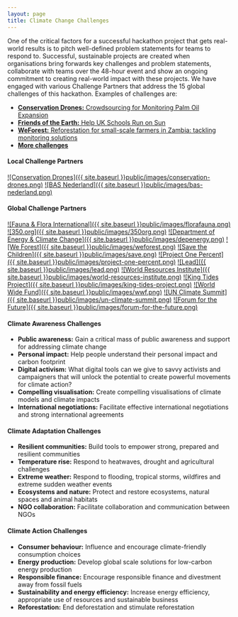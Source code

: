 ```yaml
---
layout: page
title: Climate Change Challenges
---
```

One of the critical factors for a successful hackathon project that gets real-world results is to pitch well-defined problem statements for teams to respond to. Successful, sustainable projects are created when organisations bring forwards key challenges and problem statements, collaborate with teams over the 48-hour event and show an ongoing commitment to creating real-world impact with these projects. We have engaged with various Challenge Partners that address the 15 global challenges of this hackathon. Examples of challenges are:

- [**Conservation Drones:** Crowdsourcing for Monitoring Palm Oil Expansion](https://geekli.st/hackathon/hack4good-06/idea/5406c792f715e79509aed63f)
- [**Friends of the Earth:** Help UK Schools Run on Sun](https://geekli.st/hackathon/hack4good-06/idea/53fc72d3a85e9ec10739d867)
- [**WeForest:** Reforestation for small-scale farmers in Zambia: tackling monitoring solutions](https://geekli.st/hackathon/hack4good-06/idea/53fb10d049710ef506a8440e)
-  [**More challenges**](https://geekli.st/hackathon/hack4good-06/?tab=ideas)

#### Local Challenge Partners
[![Conservation Drones]({{ site.baseurl }}public/images/conservation-drones.png)](http://conservationdrones.org/)
[![BAS Nederland]({{ site.baseurl }}public/images/bas-nederland.png)](http://basnederland.nl/)

#### Global Challenge Partners
[![Fauna & Flora International]({{ site.baseurl }}public/images/florafauna.png)](http://www.fauna-flora.org/)
[![350.org]({{ site.baseurl }}public/images/350org.png)](http://350.org/)
[![Department of Energy & Climate Change]({{ site.baseurl }}public/images/depenergy.png)](https://www.gov.uk/government/organisations/department-of-energy-climate-change)
[![We Forest]({{ site.baseurl }}public/images/weforest.png)](http://www.weforest.org/)
[![Save the Children]({{ site.baseurl }}public/images/save.png)](http://www.savethechildren.org.uk/)
[![Project One Percent]({{ site.baseurl }}public/images/project-one-percent.png)](http://projectonepercent.org/)
[![Lead]({{ site.baseurl }}public/images/lead.png)](http://www.lead.org/)
[![World Resources Institute]({{ site.baseurl }}public/images/world-resources-institute.png)](http://www.wri.org/)
[![King Tides Project]({{ site.baseurl }}public/images/king-tides-project.png)](http://kingtides.net/)
[![World Wide Fund]({{ site.baseurl }}public/images/wwf.png)](http://wwf.panda.org/about_our_earth/aboutcc/)
[![UN Climate Summit]({{ site.baseurl }}public/images/un-climate-summit.png)](http://www.un.org/climatechange/summit/)
[![Forum for the Future]({{ site.baseurl }}public/images/forum-for-the-future.png)](http://www.forumforthefuture.org/)


#### Climate Awareness Challenges
* **Public awareness:** Gain a critical mass of public awareness and support for addressing climate change
* **Personal impact:** Help people understand their personal impact and carbon footprint
* **Digital activism:** What digital tools can we give to savvy activists and campaigners that will unlock the potential to create powerful movements for climate action?
* **Compelling visualisation:** Create compelling visualisations of climate models and climate impacts
* **International negotiations:** Facilitate effective international negotiations and strong international agreements

#### Climate Adaptation Challenges
* **Resilient communities:** Build tools to empower strong, prepared and resilient communities
* **Temperature rise:** Respond to heatwaves, drought and agricultural challenges
* **Extreme weather:** Respond to flooding, tropical storms, wildfires and extreme sudden weather events
* **Ecosystems and nature:** Protect and restore ecosystems, natural spaces and animal habitats
* **NGO collaboration:** Facilitate collaboration and communication between NGOs

#### Climate Action Challenges
* **Consumer behaviour:** Influence and encourage climate-friendly consumption choices
* **Energy production:** Develop global scale solutions for low-carbon energy production
* **Responsible finance:** Encourage responsible finance and divestment away from fossil fuels
* **Sustainability and energy efficiency:** Increase energy efficiency, appropriate use of resources and sustainable business
* **Reforestation:** End deforestation and stimulate reforestation
